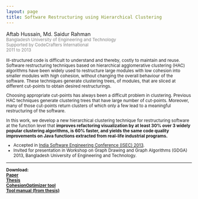 ```yaml
---
layout: page
title: Software Restructuring using Hierarchical Clustering
---
```


Aftab Hussain, Md. Saidur Rahman <small>
<br> <font color="gray">Bangladesh University of Engineering and Technology 
<br> Supported by CodeCrafters International
<br>2011 to 2013</font> 

Ill-structured code is difficult to understand and thereby,
costly to maintain and reuse. Software restructuring techniques
based on hierarchical agglomerative clustering (HAC)
algorithms have been widely used to restructure large modules
with low cohesion into smaller modules with high cohesion,
without changing the overall behaviour of the software.
These techniques generate clustering trees, of modules,
that are sliced at different cut-points to obtain desired
restructurings. 

Choosing appropriate cut-points has always
been a difficult problem in clustering. Previous HAC techniques
generate clustering trees that have large number of
cut-points. Moreover, many of those cut-points return clusters
of which only a few lead to a meaningful restructuring
of the software. 

In this work, we develop a new hierarchical
clustering technique for restructuring software at the function
level that **improves refactoring visualization by at least 30% over 3
widely popular clustering algorithms, is 60% faster, and
yields the same code quality improvements on Java functions
extracted from real-life industrial programs.**

- Accepted in [India Software Engineering Conference (ISEC) 2013](https://isoft.acm.org/isec2013/).
- Invited for presentation in Workshop on Graph Drawing and Graph Algorithms (GDGA) 2013, Bangladesh University of Engineering and Technology.  

_________________________

<b>Download:<br>[Paper](https://aftabhussain.github.io/documents/pubs/isec13-soft-clustering.pdf)
<br>[Thesis](/documents/pubs/ms-thesis.pdf)
<br>[CohesionOptimizer tool](tools/CohesionOptimizer.jar)
<br>[Tool manual (from thesis)](/documents/pubs/ms-thesis-tool-manual.pdf) 



	
